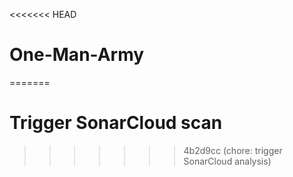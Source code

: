 <<<<<<< HEAD
# One-Man-Army
=======
# Trigger SonarCloud scan
>>>>>>> 4b2d9cc (chore: trigger SonarCloud analysis)
